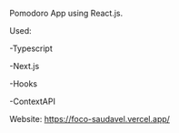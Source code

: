 Pomodoro App using React.js.

Used:

-Typescript

-Next.js

-Hooks

-ContextAPI

Website: https://foco-saudavel.vercel.app/